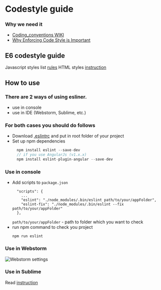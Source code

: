 # Codestyle guide
### Why we need it
- [Coding_conventions WIKI](https://en.wikipedia.org/wiki/Coding_conventions)
- [Why Enforcing Code Style is Important](https://coryrylan.com/blog/why-enforcing-code-style-is-important)

## E6 codestyle guide
Javascript styles list [rules](https://github.com/vorant/eslint-codestyle/blob/master/codestyle.md)
HTML styles [instruction](https://github.com/vorant/eslint-codestyle/blob/master/BEM.md)


## How to use
### There are 2 ways of using esliner. 
 - use in console
 - use in IDE (Webstorm, Sublime, etc.)
 
### For both cases you should do follows
- Download [.eslintrc](https://github.com/vorant/eslint-codestyle/blob/master/.eslintrc) and put in root folder of your project
- Set up npm dependencies
  ```javascript
    npm install eslint --save-dev
    // if you use AngularJs (v1.x.x)
    npm install eslint-plugin-angular --save-dev
    ```
    
### Use in console

- Add scripts to `package.json`
    ```
      "scripts": {
        ...
        "eslint": "./node_modules/.bin/eslint path/to/your/appFolder",
        "eslint-fix": "./node_modules/.bin/eslint --fix path/to/your/appFolder"
      },
    ```
    `path/to/your/appFolder` - path to folder which you want to check
- run npm command to check you project 
    ```
    npm run eslint
    ```
    
### Use in Webstorm
![Webstorm settings](https://github.com/vorant/eslint-codestyle/blob/master/webstorm-settings.png?raw=true)

### Use in Sublime
Read [instruction](http://jonathancreamer.com/setup-eslint-with-es6-in-sublime-text/)

